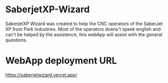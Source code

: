 # SaberjetXP-Wizard

SaberjetXP Wizard was created to help the CNC operators of the SaberJet XP from Park Industries. Most of the operators doens't speek english and can't be helped by the assistence, this webApp will assist with the general questions.

# WebApp deployment URL

https://saberjetwizard.vercel.app/
